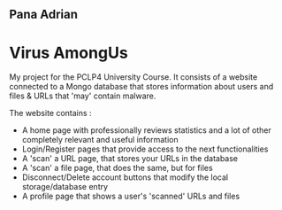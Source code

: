 ## Pana Adrian 

# Virus AmongUs

My project for the PCLP4 University Course. It consists of a website
connected to a Mongo database that stores information about users and files & URLs
that 'may' contain malware.

The website contains :
- A home page with professionally reviews statistics and a lot of other 
completely relevant and useful information
- Login/Register pages that provide access to the next functionalities
- A 'scan' a URL page, that stores your URLs in the database  
- A 'scan' a file page, that does the same, but for files
- Disconnect/Delete account buttons that modify the local storage/database entry
- A profile page that shows a user's 'scanned' URLs and files
